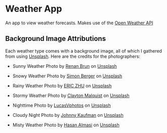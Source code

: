 # Weather App

An app to view weather forecasts. Makes use of the [Open Weather API](https://openweathermap.org/)

## Background Image Attributions

Each weather type comes with a background image, all of which I gathered from using [Unsplash](https://unsplash.com). Here are the credits for the photographers:

- Sunny Weather Photo by <a href="https://unsplash.com/de/@renan_brun?utm_source=unsplash&utm_medium=referral&utm_content=creditCopyText">Renan Brun</a> on <a href="https://unsplash.com/photos/hMIsdyZ3BTU?utm_source=unsplash&utm_medium=referral&utm_content=creditCopyText">Unsplash</a>

- Snowy Weather Photo by <a href="https://unsplash.com/@8moments?utm_source=unsplash&utm_medium=referral&utm_content=creditCopyText">Simon Berger</a> on <a href="https://unsplash.com/wallpapers/nature/snow?utm_source=unsplash&utm_medium=referral&utm_content=creditCopyText">Unsplash</a>


- Rainy Weather Photo by <a href="https://unsplash.com/fr/@guoyong?utm_source=unsplash&utm_medium=referral&utm_content=creditCopyText">ERIC ZHU</a> on <a href="https://unsplash.com/photos/aJOslo_ZuWM?utm_source=unsplash&utm_medium=referral&utm_content=creditCopyText">Unsplash</a>

- Stormy Weather Photo by <a href="https://unsplash.com/es/@cmalquist?utm_source=unsplash&utm_medium=referral&utm_content=creditCopyText">Clayton Malquist</a> on <a href="https://unsplash.com/photos/k-sk07-7vkA?utm_source=unsplash&utm_medium=referral&utm_content=creditCopyText">Unsplash</a>

- Nighttime Photo by <a href="https://unsplash.com/@lucasvart?utm_source=unsplash&utm_medium=referral&utm_content=creditCopyText">LucasVphotos</a> on <a href="https://unsplash.com/photos/pqApOndHoLo?utm_source=unsplash&utm_medium=referral&utm_content=creditCopyText">Unsplash</a>

- Cloudy Night Photo by <a href="https://unsplash.com/@jkaufmanphotography?utm_source=unsplash&utm_medium=referral&utm_content=creditCopyText">Johnny Kaufman</a> on <a href="https://unsplash.com/photos/rVJ9P6KtX_I?utm_source=unsplash&utm_medium=referral&utm_content=creditCopyText">Unsplash</a>

- Misty Weather Photo by <a href="https://unsplash.com/@hasanalmasi?utm_source=unsplash&utm_medium=referral&utm_content=creditCopyText">Hasan Almasi</a> on <a href="https://unsplash.com/photos/wLvNeZTthcw?utm_source=unsplash&utm_medium=referral&utm_content=creditCopyText">Unsplash</a>

